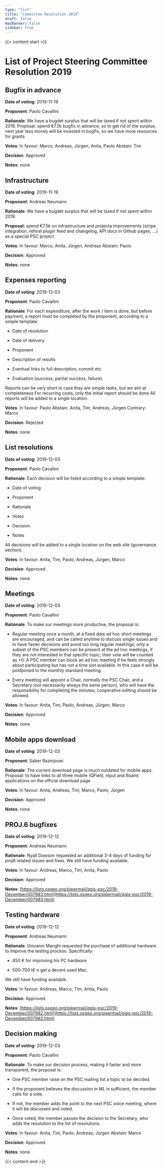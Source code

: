 ```yaml
---
type: "list"
title: "Committee Resolution 2019"
draft: false
HasBanner: false
sidebar: true
---
```


{{< content-start >}}

# List of Project Steering Committee Resolution 2019
Bugfix in advance
---------------------------------------------------------------

**Date of voting**: 2019-11-19

**Proponent**: Paolo Cavallini

**Rationale**: We have a bugdet surplus that will be taxed if not spent within 2019. Proposal: spend €7.5k bugfix in advance, so to get rid of the surplus; next year less money will be invested in bugfix, so we have more resources for grants

**Votes**: In favour: Marco, Andreas, Jürgen, Anita, Paolo Abstain: Tim

**Decision**: Approved

**Notes**: none

Infrastructure
---------------------------------------------------------

**Date of voting**: 2019-11-19

**Proponent**: Andreas Neumann

**Rationale**: We have a bugdet surplus that will be taxed if not spent within 2019.

**Proposal:** spend €7.5k on infrastructure and projecta improvements (stripe integration, rehost plugin feed and changelog, API docs in Github pages, …) as a special PSC project

**Votes**: In favour: Marco, Anita, Jürgen, Andreas Abstain: Paolo

**Decision**: Approved

**Notes**: none

Expenses reporting
-----------------------------------------------------------------

**Date of voting**: 2019-12-03

**Proponent**: Paolo Cavallini

**Rationale**: For each expenditure, after the work / item is done, but before payment, a report must be completed by the proponent, according to a simple template:

*   Date of resolution
    
*   Date of delivery
    
*   Proponent
    
*   Description of results
    
*   Eventual links to full description, commit etc.
    
*   Evaluation (success, partial success, failure).
    

Reports can be very short in case they are simple tasks, but we aim at completeness For recurring costs, only the initial report should be done All reports will be added to a single location.

**Votes**: In favour: Paolo Abstain: Anita, Tim, Andreas, Jürgen Contrary: Marco

**Decision**: Rejected

**Notes**: none

List resolutions
-------------------------------------------------------------

**Date of voting**: 2019-12-03

**Proponent**: Paolo Cavallini

**Rationale**: Each decision will be listed according to a simple template:

*   Date of voting
    
*   Proponent
    
*   Rationale
    
*   Votes
    
*   Decision
    
*   Notes
    

All decisions will be added to a single location on the web site (governance section).

**Votes**: In favour: Anita, Tim, Paolo, Andreas, Jürgen, Marco

**Decision**: Approved

**Notes**: none

Meetings
---------------------------------------------

**Date of voting**: 2019-12-03

**Proponent**: Paolo Cavallini

**Rationale**: To make our meetings more productive, the proposal is:

*   Regular meeting once a month, at a fixed date ad hoc short meetings are encouraged, and can be called anytime to discuss single issues and to have faster decisions and avoid too long regular meetings; only a subset of the PSC members can be present at the ad hoc meetings, if they are not interested in that specific topic; their vote will be counted as +0. A PSC member can block an ad hoc meeting if he feels strongly about participating but has not a time slot available. In this case it will be postponed to the monthly standard meeting.
    
*   Every meeting will appoint a Chair, normally the PSC Chair, and a Secretary (not necessarily always the same person), who will have the responsibility for completing the minutes; cooperative editing should be allowed.
    

**Votes**: In favour: Anita, Tim, Paolo, Andreas, Jürgen, Marco

**Decision**: Approved

**Notes**: none

Mobile apps download
---------------------------------------------------------------------

**Date of voting**: 2019-12-03

**Proponent**: Saber Razmjooei

**Rationale**: The current download page is much outdated for mobile apps. Proposal: to have links to all three mobile (QField, Input and Roam) applications on the official download page

**Votes**: In favour: Anita, Andreas, Tim, Marco, Paolo, Jürgen

**Decision**: Approved

**Notes**: none

PROJ.6 bugfixes
-----------------------------------------------------------

**Date of voting**: 2019-12-12

**Proponent**: Andreas Neumann

**Rationale**: Nyall Dawson requested an additional 3-4 days of funding for proj6 related issues and fixes. We still have funding available.

**Votes**: In favour: Andreas, Marco, Tim, Anita, Paolo

**Decision**: Approved

**Notes**: [https://lists.osgeo.org/pipermail/qgis-psc/2019-December/007983.html](https://lists.osgeo.org/pipermail/qgis-psc/2019-December/007983.html)

Testing hardware
-------------------------------------------------------------

**Date of voting**: 2019-12-12

**Proponent**: Andreas Neumann

**Rationale**: Giovanni Manghi requested the purchase of additional hardware to improve the testing process. Specifically:

*   450 € for improving his PC hardware
    
*   500-700 t€ o get a decent used Mac.
    

We still have funding available.

**Votes**: In favour: Andreas, Marco, Tim, Anita, Paolo

**Decision**: Approved

**Notes**: [https://lists.osgeo.org/pipermail/qgis-psc/2019-December/007982.html](https://lists.osgeo.org/pipermail/qgis-psc/2019-December/007982.html)

Decision making
-----------------------------------------------------------

**Date of voting**: 2019-12-03

**Proponent**: Paolo Cavallini

**Rationale**: To make our decision process, making it faster and more transparent, the proposal is:

*   One PSC member raise on the PSC mailing list a topic to be decided.
    
*   If the proponent believes the discussion in ML is sufficient, the member calls for a vote.
    
*   If not, the member adds the point to the next PSC voice meeting, where it will be discussed and voted.
    
*   Once voted, the member passes the decision to the Secretary, who adds the resolution to the list of resolutions.
    

**Votes**: In favour: Anita, Tim, Paolo, Andreas, Jürgen Abstain: Marco

**Decision**: Approved

**Notes**: none

{{< content-end >}}